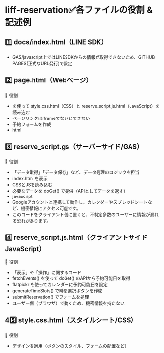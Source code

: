 # liff-reservation✅各ファイルの役割 & 記述例
## 1️⃣ docs/index.html（LINE SDK）  
- GAS/javascript上ではLINESDKからの情報が取得できないため、GITHUB PAGES(正式なURL発行)で設定

## 2️⃣ page.html（Webページ）  
📌 役割
- <include> を使って style.css.html（CSS）と reserve_script.js.html（JavaScript）を読み込む
- ページリンクはiframeでないとできない
- 予約フォームを作成
- html

## 3️⃣ reserve_script.gs（サーバーサイド/GAS）  
📌 役割
- 「データ取得」「データ保存」など、データ処理のロジックを担当
- index.html を表示
- CSSとJSを読み込む
- 必要なデータを doGet() で提供（APIとしてデータを返す）
- javascript
- Googleアカウントと連携して動作し、カレンダーやスプレッドシートなど、機密情報にアクセス可能です。
- このコードをクライアント側に置くと、不特定多数のユーザーに情報が漏れる恐れがあります。

## 4️⃣ reserve_script.js.html（クライアントサイドJavaScript）  
📌 役割
- 「表示」や「操作」に関するコード
- fetchEvents() を使って doGet() のAPIから予約可能日を取得
- flatpickr を使ってカレンダーに予約可能日を設定
- generateTimeSlots() で時間選択ボタンを作成
- submitReservation() でフォームを処理
- ユーザー側（ブラウザ）で動くため、機密情報を持たない

## 45️⃣ style.css.html（スタイルシート/CSS）  
📌 役割
- デザインを適用（ボタンのスタイル、フォームの配置など）

